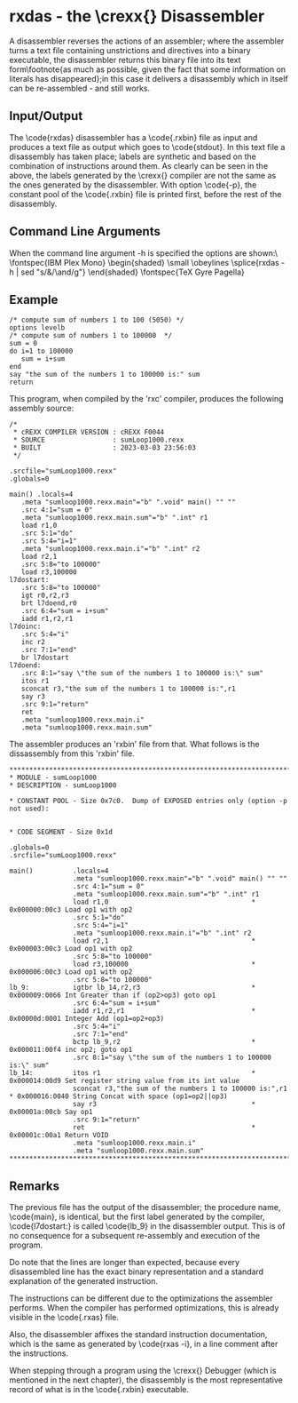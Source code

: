 # rxdas - the \crexx{} Disassembler

A disassembler reverses the actions of an assembler; where the
assembler turns a text file containing unstrictions and directives
into a binary executable, the disassembler returns this binary file
into its text form\footnote{as much as possible, given the fact that
  some information on literals has disappeared};in this case it
delivers a disassembly which in itself can be re-assembled - and still
works. 

## Input/Output

The \code{rxdas} disassembler has a \code{.rxbin} file as input and
produces a text file as output which goes to \code{stdout}. In this
text file a disassembly has taken place; labels are synthetic and
based on the combination of instructions around them. As clearly can
be seen in the above, the labels generated by the \crexx{} compiler
are not the same as the ones generated by the disassembler. With
option \code{-p}, the constant pool of the \code{.rxbin} file is
printed first, before the rest of the disassembly. 

## Command Line Arguments

When the command line argument -h is specified the options are shown:\\
\fontspec{IBM Plex Mono}
\begin{shaded}
  \small
  \obeylines \splice{rxdas -h | sed "s/&/\and/g"}
 \end{shaded}
 \fontspec{TeX Gyre Pagella}

## Example

 <!-- \lstinputlisting[language=rexx,label=disasm,caption=disasmexample]{examples/sumLoop1000.rexx} -->
 <!-- % \splice{rxc examples/sumLoop1000} \obeylines -->
 <!-- \lstinputlisting[language=rxas,label=disasm1,caption=disasmexample1]{examples/sumLoop1000.rxas} -->
 <!-- \splice{rxas examples/sumLoop1000} -->
 
```rexx <!--sumloop.rexx-->
/* compute sum of numbers 1 to 100 (5050) */
options levelb
/* compute sum of numbers 1 to 100000  */
sum = 0
do i=1 to 100000
   sum = i+sum
end
say "the sum of the numbers 1 to 100000 is:" sum
return
```

This program, when compiled by the 'rxc' compiler, produces the following assembly source:

```rxas <!--sumloop.rxas-->
/*
 * cREXX COMPILER VERSION : cREXX F0044
 * SOURCE                 : sumLoop1000.rexx
 * BUILT                  : 2023-03-03 23:56:03
 */

.srcfile="sumLoop1000.rexx"
.globals=0

main() .locals=4
   .meta "sumloop1000.rexx.main"="b" ".void" main() "" ""
   .src 4:1="sum = 0"
   .meta "sumloop1000.rexx.main.sum"="b" ".int" r1
   load r1,0
   .src 5:1="do"
   .src 5:4="i=1"
   .meta "sumloop1000.rexx.main.i"="b" ".int" r2
   load r2,1
   .src 5:8="to 100000"
   load r3,100000
l7dostart:
   .src 5:8="to 100000"
   igt r0,r2,r3
   brt l7doend,r0
   .src 6:4="sum = i+sum"
   iadd r1,r2,r1
l7doinc:
   .src 5:4="i"
   inc r2
   .src 7:1="end"
   br l7dostart
l7doend:
   .src 8:1="say \"the sum of the numbers 1 to 100000 is:\" sum"
   itos r1
   sconcat r3,"the sum of the numbers 1 to 100000 is:",r1
   say r3
   .src 9:1="return"
   ret
   .meta "sumloop1000.rexx.main.i"
   .meta "sumloop1000.rexx.main.sum"
```

The assembler produces an 'rxbin' file from that.
What follows is the dissassembly from this 'rxbin' file.

```rxas <!--sumloop.disasm-->
******************************************************************************
* MODULE - sumLoop1000
* DESCRIPTION - sumLoop1000

* CONSTANT POOL - Size 0x7c0.  Dump of EXPOSED entries only (option -p not used):


* CODE SEGMENT - Size 0x1d

.globals=0
.srcfile="sumLoop1000.rexx"

main()          .locals=4
                .meta "sumloop1000.rexx.main"="b" ".void" main() "" ""
                .src 4:1="sum = 0"
                .meta "sumloop1000.rexx.main.sum"="b" ".int" r1
                load r1,0                                    * 0x000000:00c3 Load op1 with op2
                .src 5:1="do"
                .src 5:4="i=1"
                .meta "sumloop1000.rexx.main.i"="b" ".int" r2
                load r2,1                                    * 0x000003:00c3 Load op1 with op2
                .src 5:8="to 100000"
                load r3,100000                               * 0x000006:00c3 Load op1 with op2
                .src 5:8="to 100000"
lb_9:           igtbr lb_14,r2,r3                            * 0x000009:0066 Int Greater than if (op2>op3) goto op1
                .src 6:4="sum = i+sum"
                iadd r1,r2,r1                                * 0x00000d:0001 Integer Add (op1=op2+op3)
                .src 5:4="i"
                .src 7:1="end"
                bctp lb_9,r2                                 * 0x000011:00f4 inc op2; goto op1
                .src 8:1="say \"the sum of the numbers 1 to 100000 is:\" sum"
lb_14:          itos r1                                      * 0x000014:00d9 Set register string value from its int value
                sconcat r3,"the sum of the numbers 1 to 100000 is:",r1 * 0x000016:0040 String Concat with space (op1=op2||op3)
                say r3                                       * 0x00001a:00cb Say op1
                .src 9:1="return"
                ret                                          * 0x00001c:00a1 Return VOID
                .meta "sumloop1000.rexx.main.i"
                .meta "sumloop1000.rexx.main.sum"
*******************************************************************************
```

## Remarks

The previous file has the output of the disassembler; the procedure name,
 \code{main}, is identical, but the first label generated by the
 compiler, \code{l7dostart:} is called \code{lb_9} in the disassembler
 output. This is of no consequence for a subsequent re-assembly and
 execution of the program.

Do note that the lines are longer than expected, because every disassembled line has the exact binary representation and a standard explanation of the generated instruction.

The instructions can be different due to the optimizations the 
assembler performs. When the compiler has performed optimizations,
this is already visible in the \code{.rxas} file.

Also, the disassembler affixes the standard instruction documentation,
which is the same as generated by \code{rxas -i}, in a line comment
after the instructions.
 
 When stepping through a program using the \crexx{} Debugger (which is
 mentioned in the next chapter), the disassembly is the most
 representative record of what is in the \code{.rxbin} executable.
